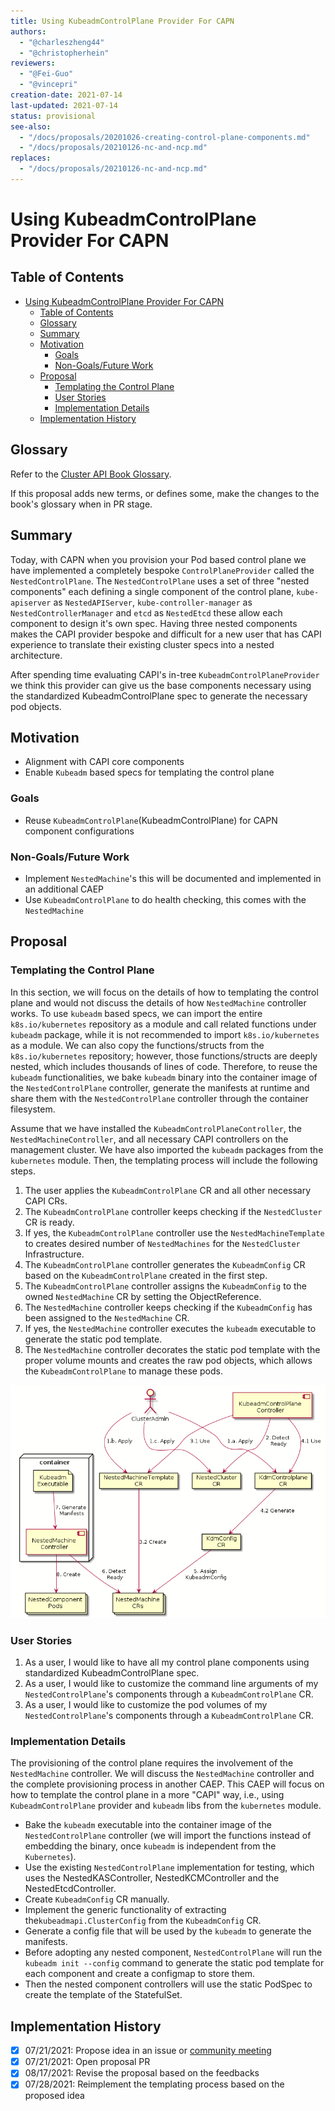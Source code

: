 ```yaml
---
title: Using KubeadmControlPlane Provider For CAPN
authors:
  - "@charleszheng44"
  - "@christopherhein"
reviewers:
  - "@Fei-Guo"
  - "@vincepri"
creation-date: 2021-07-14
last-updated: 2021-07-14
status: provisional
see-also:
  - "/docs/proposals/20201026-creating-control-plane-components.md"
  - "/docs/proposals/20210126-nc-and-ncp.md"
replaces:
  - "/docs/proposals/20210126-nc-and-ncp.md"
---
```


# Using KubeadmControlPlane Provider For CAPN


## Table of Contents

* [Using KubeadmControlPlane Provider For CAPN](#using-kubeadmcontrolplane-provider-for-capn)
   * [Table of Contents](#table-of-contents)
   * [Glossary](#glossary)
   * [Summary](#summary)
   * [Motivation](#motivation)
      * [Goals](#goals)
      * [Non-Goals/Future Work](#non-goalsfuture-work)
   * [Proposal](#proposal)
      * [Templating the Control Plane](#templating-the-control-plane)
      * [User Stories](#user-stories)
      * [Implementation Details](#implementation-details)
   * [Implementation History](#implementation-history)

## Glossary

Refer to the [Cluster API Book Glossary](https://sigs.k8s.io/cluster-api-provider-nested/docs/proposals/00_capn-glossary.md).

If this proposal adds new terms, or defines some, make the changes to the book's glossary when in PR stage.

## Summary

Today, with CAPN when you provision your Pod based control plane we have implemented a completely bespoke `ControlPlaneProvider` called the `NestedControlPlane`. The `NestedControlPlane` uses a set of three "nested components" each defining a single component of the control plane, `kube-apiserver` as `NestedAPIServer`, `kube-controller-manager` as `NestedControllerManager` and `etcd` as `NestedEtcd` these allow each component to design it's own spec. Having three nested components makes the CAPI provider bespoke and difficult for a new user that has CAPI experience to translate their existing cluster specs into a nested architecture.

After spending time evaluating CAPI's in-tree `KubeadmControlPlaneProvider` we think this provider can give us the base components necessary using the standardized KubeadmControlPlane spec to generate the necessary pod objects. 

## Motivation

- Alignment with CAPI core components
- Enable `Kubeadm` based specs for templating the control plane

### Goals

- Reuse `KubeadmControlPlane`(KubeadmControlPlane) for CAPN component configurations

### Non-Goals/Future Work

- Implement `NestedMachine`'s this will be documented and implemented in an additional CAEP
- Use `KubeadmControlPlane` to do health checking, this comes with the `NestedMachine`

## Proposal

### Templating the Control Plane

In this section, we will focus on the details of how to templating the control plane and would not discuss the details of how `NestedMachine` controller works. To use `kubeadm` based specs, we can import the entire `k8s.io/kubernetes` repository as a module and call related functions under `kubeadm` package, while it is not recommended to import `k8s.io/kubernetes` as a module. We can also copy the functions/structs from the `k8s.io/kubernetes` repository; however, those functions/structs are deeply nested, which includes thousands of lines of code. Therefore, to reuse the `kubeadm` functionalities, we bake `kubeadm` binary into the container image of the `NestedControlPlane` controller, generate the manifests at runtime and share them with the `NestedControlPlane` controller through the container filesystem. 

Assume that we have installed the `KubeadmControlPlaneController`, the `NestedMachineController`, and all necessary CAPI controllers on the management cluster. We have also imported the `kubeadm` packages from the `kubernetes` module. Then, the templating process will include the following steps.

1. The user applies the `KubeadmControlPlane` CR and all other necessary CAPI CRs.
2. The `KubeadmControlPlane` controller keeps checking if the `NestedCluster` CR is ready.
3. If yes, the `KubeadmControlPlane` controller use the `NestedMachineTemplate` to creates desired number of `NestedMachines` for the `NestedCluster` Infrastructure.
4. The `KubeadmControlPlane` controller generates the `KubeadmConfig` CR based on the `KubeadmControlPlane` created in the first step. 
5. The `KubeadmControlPlane` controller assigns the `KubeadmConfig` to the owned `NestedMachine` CR by setting the ObjectReference.
6. The `NestedMachine` controller keeps checking if the `KubeadmConfig` has been assigned to the `NestedMachine` CR.
7. If yes, the `NestedMachine` controller executes the `kubeadm` executable to generate the static pod template.
8. The `NestedMachine` controller decorates the static pod template with the proper volume mounts and creates the raw pod objects, which allows the `KubeadmControlPlane` to manage these pods.

![Templating the control plane](images/nestedcontrolplane/kdm-template.png)

### User Stories

1. As a user, I would like to have all my control plane components using standardized KubeadmControlPlane spec.
1. As a user, I would like to customize the command line arguments of my `NestedControlPlane`'s components through a `KubeadmControlPlane` CR.
2. As a user, I would like to customize the pod volumes of my `NestedControlPlane`'s components through a `KubeadmControlPlane` CR.

### Implementation Details

The provisioning of the control plane requires the involvement of the `NestedMachine` controller. We will discuss the `NestedMachine` controller and the complete provisioning process in another CAEP. 
This CAEP will focus on how to template the control plane in a more "CAPI" way, i.e., using `KubeadmControlPlane` provider and `kubeadm` libs from the `kubernetes` module.  

- Bake the `kubeadm` executable into the container image of the `NestedControlPlane` controller (we will import the functions instead of embedding the binary, once `kubeadm` is independent from the `Kubernetes`).
- Use the existing `NestedControlPlane` implementation for testing, which uses the NestedKASController, NestedKCMController and the NestedEtcdController.
- Create `KubeadmConfig` CR manually.
- Implement the generic functionality of extracting the`kubeadmapi.ClusterConfig` from the `KubeadmConfig` CR.
- Generate a config file that will be used by the `kubeadm` to generate the manifests.
- Before adopting any nested component, `NestedControlPlane` will run the `kubeadm init --config` command to generate the static pod template for each component and create a configmap to store them.
- Then the nested component controllers will use the static PodSpec to create the template of the StatefulSet. 

## Implementation History

- [x] 07/21/2021: Propose idea in an issue or [community meeting]
- [x] 07/21/2021: Open proposal PR
- [x] 08/17/2021: Revise the proposal based on the feedbacks 
- [x] 07/28/2021: Reimplement the templating process based on the proposed idea

<!-- Links -->
[community meeting]: https://docs.google.com/document/d/1Ys-DOR5UsgbMEeciuG0HOgDQc8kZsaWIWJeKJ1-UfbY
